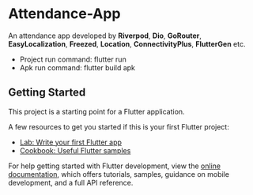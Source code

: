 # Attendance-App

An attendance app developed by **Riverpod**, **Dio**, **GoRouter**, **EasyLocalization**, **Freezed**, **Location**, **ConnectivityPlus**, **FlutterGen** etc.

- Project run command: flutter run
- Apk run command: flutter build apk

## Getting Started

This project is a starting point for a Flutter application.

A few resources to get you started if this is your first Flutter project:

- [Lab: Write your first Flutter app](https://docs.flutter.dev/get-started/codelab)
- [Cookbook: Useful Flutter samples](https://docs.flutter.dev/cookbook)

For help getting started with Flutter development, view the
[online documentation](https://docs.flutter.dev/), which offers tutorials,
samples, guidance on mobile development, and a full API reference.
